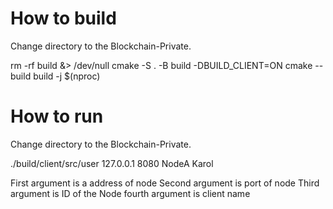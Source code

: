 # How to build
Change directory to the Blockchain-Private.

rm -rf build &> /dev/null
cmake -S . -B build -DBUILD_CLIENT=ON
cmake --build build -j $(nproc)

# How to run
Change directory to the Blockchain-Private.

./build/client/src/user 127.0.0.1 8080 NodeA Karol

First argument is a address of node
Second argument is port of node
Third argument is ID of the Node
fourth argument is client name
